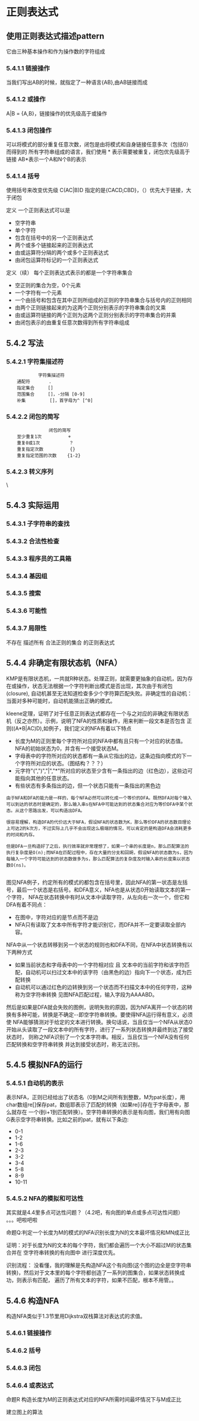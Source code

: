 # 正则表达式
## 使用正则表达式描述pattern
它由三种基本操作和作为操作数的字符组成
### 5.4.1.1 链接操作
当我们写出AB的时候，就指定了一种语言{AB},由AB链接而成
### 5.4.1.2 或操作
A|B = {A,B}，链接操作的优先级高于或操作
### 5.4.1.3 闭包操作
可以将模式的部分重复任意次数，闭包是由将模式和自身链接任意多次（包括0）而得到的
所有字符串组成的语言，我们使用 * 表示需要被重复，闭包优先级高于链接
AB*表示一个A和N个B的表示
### 5.4.1.4 括号
使用括号来改变优先级 C(AC|B)D 指定的是{CACD,CBD}，（）优先大于链接，大于闭包

定义 一个正则表达式可以是
+ 空字符串
+ 单个字符
+ 包含在括号中的另一个正则表达式
+ 两个或多个链接起来的正则表达式
+ 由或运算符分隔的两个或多个正则表达式
+ 由闭包运算符标记的一个正则表达式

定义（续） 每个正则表达式表示的都是一个字符串集合
+ 空正则的集合为空，0个元素
+ 一个字符有一个元素
+ 一个由括号和包含在其中正则所组成的正则的字符串集合与括号内的正则相同
+ 由两个正则链接起来的为这两个正则分别表示的字符串集合的叉乘
+ 由或运算符链接的两个正则为这两个正则分别表示的字符串集合的并乘
+ 由闭包表示的由重复任意次数得到所有字符串组成

## 5.4.2 写法
### 5.4.2.1 字符集描述符
                字符集描述符
        通配符       .
        指定集合     []
        范围集合     []，-分隔 [0-9]
        补集         []，首字母为^ [^0]
### 5.4.2.2 闭包的简写
                    闭包的简写
        至少重复1次          +
        重复0或1次           ？
        重复指定次数          {}
        重复指定范围的次数    {1-2}
        
### 5.4.2.3 转义序列
\
## 5.4.3 实际运用
### 5.4.3.1 子字符串的查找
### 5.4.3.2 合法性检查
### 5.4.3.3 程序员的工具箱
### 5.4.3.4 基因组
### 5.4.3.5 搜索
### 5.4.3.6 可能性
### 5.4.3.7 局限性
不存在 描述所有 合法正则的集合 的正则表达式
## 5.4.4 非确定有限状态机（NFA）
KMP是有限状态机，一共就R种状态。处理正则，就需要更抽象的自动机，因为存在或操作，状态无法根据一个字符判断出模式是否出现，其次由于有闭包(closure),
自动机甚至无法知道检查多少个字符算匹配失败。非确定性的自动机：当面对多种可能时，自动机能猜出正确的模式。

kleene定理，证明了对于任意正则表达式都存在一个与之对应的非确定有限状态机（反之亦然）。示例，说明了NFA的性质和操作，用来判断一段文本是否包含
正则((A*B|AC)D),如例子，我们定义的NFA有着以下特点
+ 长度为M的正则里每个字符所对应的NFA中都有且只有一个对应的状态值。NFA的初始状态为0，并含有一个接受状态M。
+ 字母表中的字符所对应的状态都有一条从它指出的边，这条边指向模式的下一个字符所对应的状态。（图结构？？？）
+ 元字符"(",")","|","*"所对应的状态至少含有一条指出的边（红色边），这些边可能指向其他的任意状态。
+ 有些状态有多条指出的边，但一个状态只能有一条指出的黑色边
```
由于NFA和DFA的能力是一样的，每个NFA必然可以转化成一个等价的DFA。既然DFA对每个输入可以到达的状态时是确定的，那么输入串s在NFA中可能达到的状态集合对应为等价DFA中某个状态。从这个思路出发，可以构造出DFA。

很容易理解，构造DFA的代价远大于NFA，假设NFA的状态数为K，那么等价DFA的状态数目理论上可达2的k次方，不过实际上几乎不会出现这么极端的情况，可以肯定的是构造DFA会消耗更多的时间和内存。

但是DFA一旦构造好了之后，执行效率就非常理想了，如果一个串的长度是n，那么匹配算法的执行复杂度是O(n);而NFA在匹配过程中，存在大量的分支和回朔，假设NFA的状态数为s，因为每输入一个字符可能达到的状态数做多为s，那么匹配算法的复杂度及时输入串的长度乘以状态数O(ns)。


```
图见NFA例子，约定所有的模式的都包含在括号里，因此NFA的第一状态是左括号，最后一个状态是右括号。和DFA意义，NFA也是从状态0开始读取文本的第一个字符，
NFA在状态转换中有时从文本中读取字符，从左向右一次一个，但它和DFA有着不同点：
+ 在图中，字符对应的是节点而不是边
+ NFA只有读取了文本中所有字符才能识别它，而DFA并不一定要读取全部内容。

NFA中从一个状态转移到另一个状态的规则也和DFA不同，在NFA中状态转换有以下两种方式
+ 如果当前状态和字母表中的一个字符相对应 且 文本中的当前字符和该字符匹配，自动机可以扫过文本中的该字符（由黑色的边）指向下一个状态，成为匹配转换
+ 自动机可以通过红色的边转换到另一个状态而不扫描文本中的任何字符，这种称为空字符串转换
见图NFA匹配过程，输入字段为AAAABD。

然后是如果是DFA就会失败的图例，说明失败的原因，因为NFA离开一个状态的转换有多种可能，转换是不确定--即空字符串转换。要使得NFA运行得有意义，必须使
NFA能够猜测对于给定的文本进行转换。换句话说，当且仅当一个NFA从状态0开始从头读取了一段文本中的所有字符，进行了一系列状态转换并最终到达了接受状态时，
则称之NFA识别了一个文本字符串。相反，当且仅当一个NFA没有任何匹配转换和空字符串转换 并达到接受状态时，称无法识别。

## 5.4.5 模拟NFA的运行
### 5.4.5.1 自动机的表示
表示NFA，正则已经给出了状态名（0到M之间所有到整数，M为pat长度），用char数组re[]保存pat，数组耶表示了匹配的转换（如果re[i]存在于字母表中，那么就存在
一个i到i+1到匹配转换）。空字符串转换的表示是有向图，我们用有向图G表示空字符串转换。比如之前的pat，就有以下条边:
+ 0-1
+ 1-2
+ 1-6
+ 2-3
+ 3-2
+ 3-4
+ 5-8
+ 8-9
+ 10-11
### 5.4.5.2 NFA的模拟和可达性
其实就是4.4里多点可达性问题？（4.2吧，有向图的单点或多点可达性问题）
。。。吧啦吧啦

命题Q:判定一个长度为M的模式的NFA识别长度为N的文本最坏情况和MN成正比

证明：对于长度为N的文本的每个字符，我们都会遍历一个大小不超过M的状态集合并在 空字符串转换的有向图中 进行深度优先。

识别流程：
没看懂，我的理解是先构造NFA这个有向图(这个图的边全是空字符串转换)，然后对于文本里的每个字符都创造了一系列的图集合，如果状态转换成功，则表示有匹配，
遍历了所有文本的字符，如果不匹配，根本不用管。。


## 5.4.6 构造NFA
构造NFA类似于1.3节里用Dijkstra双栈算法对表达式的求值。
### 5.4.6.1 链接操作
### 5.4.6.2 括号
### 5.4.6.3 闭包
### 5.4.6.4 或表达式
命题R 构造长度为M的正则表达式对应的NFA所需时间最坏情况下与M成正比

建立图上的算法


      

